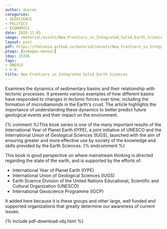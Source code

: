 ```yaml
---
author: duncan
categories:
- GEOSCIENCE
- POLITICS
- ECONOMICS
date: 2020-11-01
image: /material/assets/New_Frontiers_in_Integrated_Solid_Earth_Sciences.png
layout: post
pdf: https://tholonia.github.io/material/assets/New_Frontiers_in_Integrated_Solid_Earth_Sciences.pdf
ptags: [nokwgen-manual]
jday: 15336
tags:
- UNESCO
- U.N.
title: New Frontiers in Integrated Solid Earth Sciences
---
```


Examines the dynamics of sedimentary basins and their relationship with tectonic processes. It presents various examples of how different basins have responded to changes in tectonic forces over time, including the formation of microdiamonds in the Earth's crust. The article highlights the importance of understanding these dynamics to better predict future geological events and their impact on the environment.

{% comment %}This book series is one of the many important results of the International Year of Planet Earth (IYPE), a joint initiative of UNESCO and the International Union of Geological Sciences (IUGS), launched with the aim of ensuring greater and more effective use by society of the knowledge and skills provided by the Earth Sciences.  {% endcomment %}

<!--more--> 

This book is good perspective on where mainstream thinking is directed regarding the state of the earth, and is supported by the efforts of:

- International Year of Planet Earth (IYPE) 
- International Union of Geological Sciences (IUGS) 
- Earth Science Division of the United Nations Educational, Scientific and Cultural Organization (UNESCO)
- International Geoscience Programme (IGCP)

It added here because it is these groups and other large, well funded and supported organizations that greatly determine our awareness of current issues.

{% include pdf-download-obj.html %}
